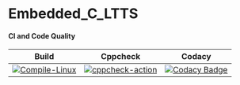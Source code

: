 # Embedded_C_LTTS

#### CI and Code Quality

|Build|Cppcheck|Codacy|
|:--:|:--:|:--:|
|[![Compile-Linux](https://github.com/nuPURohit/Embedded_C_LTTS/actions/workflows/compile.yml/badge.svg)](https://github.com/nuPURohit/Embedded_C_LTTS/actions/workflows/compile.yml)|[![cppcheck-action](https://github.com/nuPURohit/Embedded_C_LTTS/actions/workflows/cppcheck.yml/badge.svg)](https://github.com/nuPURohit/Embedded_C_LTTS/actions/workflows/cppcheck.yml)| [![Codacy Badge](https://app.codacy.com/project/badge/Grade/10cd058ec2254bddaba8d550296cadda)](https://www.codacy.com/gh/nuPURohit/Embedded_C_LTTS/dashboard?utm_source=github.com&amp;utm_medium=referral&amp;utm_content=nuPURohit/Embedded_C_LTTS&amp;utm_campaign=Badge_Grade) |



